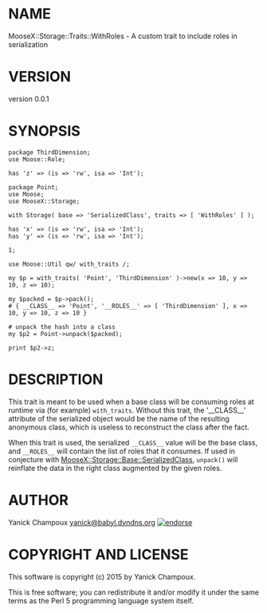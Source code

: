 # NAME

MooseX::Storage::Traits::WithRoles - A custom trait to include roles in serialization

# VERSION

version 0.0.1

# SYNOPSIS

    package ThirdDimension;
    use Moose::Role;

    has 'z' => (is => 'rw', isa => 'Int');

    package Point;
    use Moose;
    use MooseX::Storage;

    with Storage( base => 'SerializedClass', traits => [ 'WithRoles' ] );

    has 'x' => (is => 'rw', isa => 'Int');
    has 'y' => (is => 'rw', isa => 'Int');

    1;

    use Moose::Util qw/ with_traits /;

    my $p = with_traits( 'Point', 'ThirdDimension' )->new(x => 10, y => 10, z => 10);

    my $packed = $p->pack(); 
    # { __CLASS__ => 'Point', '__ROLES__' => [ 'ThirdDimension' ], x => 10, y => 10, z => 10 }

    # unpack the hash into a class
    my $p2 = Point->unpack($packed);

    print $p2->z;

# DESCRIPTION

This trait is meant to be used when a base class will be consuming roles at runtime
via (for example) `with_traits`.
Without this trait, the '\_\_CLASS\_\_' attribute of the serialized object would be the name
of the resulting anonymous class, which is useless to reconstruct the class after the fact.

When this trait is used, the serialized `__CLASS__` value will be the base 
class, and `__ROLES__` will contain the list of roles that it consumes. If used
in conjecture with [MooseX::Storage::Base::SerializedClass](https://metacpan.org/pod/MooseX::Storage::Base::SerializedClass), `unpack()` will reinflate the data
in the right class augmented by the given roles.

# AUTHOR

Yanick Champoux <yanick@babyl.dyndns.org> [![endorse](http://api.coderwall.com/yanick/endorsecount.png)](http://coderwall.com/yanick)

# COPYRIGHT AND LICENSE

This software is copyright (c) 2015 by Yanick Champoux.

This is free software; you can redistribute it and/or modify it under
the same terms as the Perl 5 programming language system itself.
